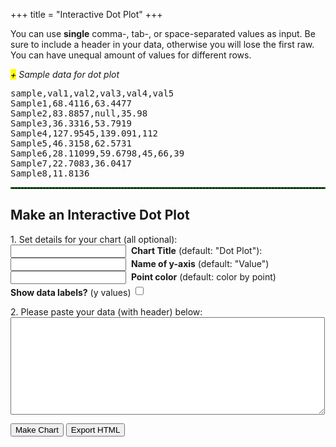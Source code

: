+++
title = "Interactive Dot Plot"
+++
<div>
<p>You can use <strong>single</strong> comma-, tab-, or space-separated values as input. Be sure to include a header in your data, otherwise you will lose the first raw. You can have unequal amount of values for different rows.</p>

<span class="csv-toggle"><em><mark>+</mark> Sample data for dot plot</em></span>
<span class="csv-example" style="width: 100%">
<pre>
sample,val1,val2,val3,val4,val5
Sample1,68.4116,63.4477
Sample2,83.8857,null,35.98
Sample3,36.3316,53.7919
Sample4,127.9545,139.091,112
Sample5,46.3158,62.5731
Sample6,28.11099,59.6798,45,66,39
Sample7,22.7083,36.0417
Sample8,11.8136
</pre></span>
<script>
function main() {
  $('.csv-example').hide();
  $('.csv-toggle').on('click', function() {
    $(this).toggleClass('active');
    $(this).next().slideToggle(400);
  });
}
$(document).ready(main);
</script>

<hr style="border: 1px dashed #008800">
<h2>Make an Interactive Dot Plot</h2>

<form>
<p>1. Set details for your chart (all optional):<br>
<input type="text" name="mtitle">&nbsp;&nbsp;<strong>Chart Title</strong> (default: "Dot Plot"):<br> 
<input type="text" name="yaxis">&nbsp;&nbsp;<strong>Name of y-axis</strong> (default: "Value")<br> 
<input type="text" name="pcolor">&nbsp;&nbsp;<strong>Point color</strong> (default: color by point)<br> 
<strong>Show data labels?</strong> (y values) <input type="checkbox" id="select-datalebels" style="height: 1.2em;">
</p>
<p>2. Please paste your data (with header) below:<br>
<textarea rows="10" cols="60" name="usrcsv"></textarea><br>
</p></form>
<button id="makeChart">Make Chart</button>
<button id="exportHtml">Export HTML</button>
<br>
<div id="container" style="width: 90%; margin: 0 auto"></div>
<script src="/js/dotscatter.js"></script>
<script src='/js/export/exportDot.js'></script>
</div>

